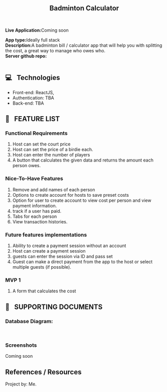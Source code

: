 <Div align="center">

## Badminton Calculator

</div>

</br>

<strong> Live Application:</strong>Coming soon</br>

<strong>App type:</strong>Ideally full stack<br/>
<strong>Description:</strong>A badminton bill / calculator app that will help you with splitting the cost, a great way to manage who owes who.
<br/>
<strong>Server github repo:</strong>
<br/>
</br>

## :computer: &nbsp; Technologies

-   Front-end: ReactJS,
-   Authentication: TBA
-   Back-end: TBA

## :bookmark_tabs: &nbsp; FEATURE LIST

### Functional Requirements

1. Host can set the court price
2. Host can set the price of a birdie each.
3. Host can enter the number of players
4. A button that calculates the given data and returns the amount each person owes.

### Nice-To-Have Features

1. Remove and add names of each person
2. Options to create account for hosts to save preset costs
3. Option for user to create account to view cost per person and view payment information.
4. track if a user has paid.
5. Tabs for each person
6. View transaction histories.

### Future features implementations

1. Ability to create a payment session without an account
2. Host can create a payment session
3. guests can enter the session via ID and pass set
4. Guest can make a direct payment from the app to the host or select multiple guests (if possible).

### MVP 1

1. A form that calculates the cost

## :file_folder: &nbsp; SUPPORTING DOCUMENTS

### Database Diagram:

</br>

### Screenshots

Coming soon

## References / Resources

<!-- -   [API Resource](https://dev.twitch.tv/docs/api/)
-   [Story set illustrations](https://storyset.com/)
-   [Loader animation](https://loading.io/) -->

Project by: Me.
